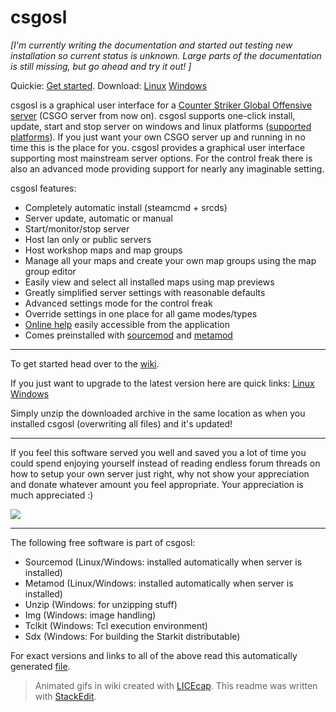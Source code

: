 # csgosl

*[I'm currently writing the documentation and started out testing new installation so current status is unknown. Large parts of the documentation is still missing, but go ahead and try it out! ]*

Quickie: [Get started](https://github.com/lenosisnickerboa/csgosl/wiki). Download: [Linux](https://github.com/lenosisnickerboa/csgosl/releases/download/v1.0.2/csgosl-linux.zip) [Windows](https://github.com/lenosisnickerboa/csgosl/releases/download/v1.0.2/csgosl-windows.zip)

csgosl is a graphical user interface for a [Counter Striker Global Offensive server](https://developer.valvesoftware.com/wiki/Counter-Strike:_Global_Offensive_Dedicated_Servers) (CSGO server from now on).  csgosl supports one-click install, update, start and stop server on windows and linux platforms ([supported platforms](https://github.com/lenosisnickerboa/csgosl/wiki/Platform-support)). If you just want your own CSGO server up and running in no time this is the place for you. csgosl provides a graphical user interface supporting most mainstream server options. For the control freak there is also an advanced mode providing support for nearly any imaginable setting.

csgosl features:

* Completely automatic install (steamcmd + srcds)
* Server update, automatic or manual
* Start/monitor/stop server
* Host lan only or public servers
* Host workshop maps and map groups 
* Manage all your maps and create your own map groups using the map group editor
* Easily view and select all installed maps using map previews
* Greatly simplified server settings with reasonable defaults 
* Advanced settings mode for the control freak
* Override settings in one place for all game modes/types
* [Online help](https://github.com/lenosisnickerboa/csgosl/wiki/csgosl-online-help) easily accessible from the application
* Comes preinstalled with [sourcemod](https://www.sourcemod.net/) and [metamod](https://www.metamodsource.net/)


----------

To get started head over to the [wiki](https://github.com/lenosisnickerboa/csgosl/wiki).

If you just want to upgrade to the latest version here are quick links: [Linux](https://github.com/lenosisnickerboa/csgosl/releases/download/v1.0.2/csgosl-linux.zip) [Windows](https://github.com/lenosisnickerboa/csgosl/releases/download/v1.0.2/csgosl-windows.zip)

Simply unzip the downloaded archive in the same location as when you installed csgosl (overwriting all files) and it's updated!

----------


If you feel this software served you well and saved  you a lot of time you could spend enjoying yourself instead of reading endless forum threads on how to setup your own server just right, why not show your appreciation and donate whatever amount you feel appropriate. Your appreciation is much appreciated :)

[![](https://camo.githubusercontent.com/f896f7d176663a1559376bb56aac4bdbbbe85ed1/68747470733a2f2f7777772e70617970616c6f626a656374732e636f6d2f656e5f55532f692f62746e2f62746e5f646f6e61746543435f4c472e676966)](https://www.paypal.com/cgi-bin/webscr?cmd=_s-xclick&hosted_button_id=NESCKT8B4C638)


----------

The following free software is part of csgosl:

 - Sourcemod (Linux/Windows: installed automatically when server is installed)
 - Metamod (Linux/Windows: installed automatically when server is installed)
 - Unzip (Windows: for unzipping stuff)
 - Img (Windows: image handling)
 - Tclkit (Windows: Tcl execution environment)
 - Sdx (Windows: For building the Starkit distributable)

For exact versions and links to all of the above read this automatically generated [file](https://github.com/lenosisnickerboa/csgosl/blob/master/src/contribs.tcl).

> Animated gifs in wiki created with [LICEcap](http://www.cockos.com/licecap/).
> This readme was written with [StackEdit](https://stackedit.io/).
